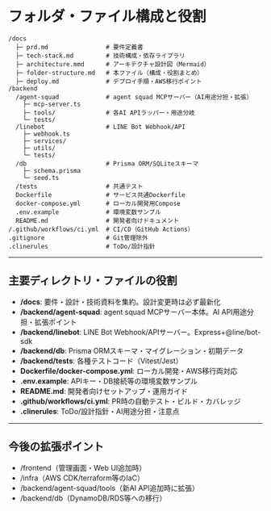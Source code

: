 # フォルダ・ファイル構成と役割

```
/docs
  ├─ prd.md                # 要件定義書
  ├─ tech-stack.md         # 技術構成・依存ライブラリ
  ├─ architecture.mmd      # アーキテクチャ設計図（Mermaid）
  ├─ folder-structure.md   # 本ファイル（構成・役割まとめ）
  ├─ deploy.md             # デプロイ手順・AWS移行ポイント
/backend
  /agent-squad             # agent squad MCPサーバー（AI用途分担・拡張）
    ├─ mcp-server.ts
    ├─ tools/              # 各AI APIラッパー・用途分岐
    └─ tests/
  /linebot                 # LINE Bot Webhook/API
    ├─ webhook.ts
    ├─ services/
    ├─ utils/
    └─ tests/
  /db                      # Prisma ORM/SQLiteスキーマ
    ├─ schema.prisma
    └─ seed.ts
  /tests                   # 共通テスト
  Dockerfile               # サービス共通Dockerfile
  docker-compose.yml       # ローカル開発用Compose
  .env.example             # 環境変数サンプル
  README.md                # 開発者向けドキュメント
/.github/workflows/ci.yml  # CI/CD（GitHub Actions）
.gitignore                 # Git管理除外
.clinerules                # ToDo/設計指針
```

---

## 主要ディレクトリ・ファイルの役割

- **/docs**: 要件・設計・技術資料を集約。設計変更時は必ず最新化
- **/backend/agent-squad**: agent squad MCPサーバー本体。AI API用途分担・拡張ポイント
- **/backend/linebot**: LINE Bot Webhook/APIサーバー。Express+@line/bot-sdk
- **/backend/db**: Prisma ORMスキーマ・マイグレーション・初期データ
- **/backend/tests**: 各種テストコード（Vitest/Jest）
- **Dockerfile/docker-compose.yml**: ローカル開発・AWS移行両対応
- **.env.example**: APIキー・DB接続等の環境変数サンプル
- **README.md**: 開発者向けセットアップ・運用ガイド
- **.github/workflows/ci.yml**: PR時の自動テスト・ビルド・カバレッジ
- **.clinerules**: ToDo/設計指針・AI用途分担・注意点

---

## 今後の拡張ポイント

- /frontend（管理画面・Web UI追加時）
- /infra（AWS CDK/terraform等のIaC）
- /backend/agent-squad/tools（新AI API追加時に拡張）
- /backend/db（DynamoDB/RDS等への移行）
